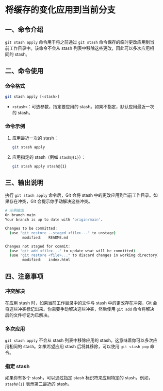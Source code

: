 # 将缓存的变化应用到当前分支

## 一、命令介绍

`git stash apply` 命令用于将之前通过 `git stash` 命令保存的临时更改应用到当前工作目录中。该命令不会从 stash 列表中移除这些更改，因此可以多次应用相同的 stash。

## 二、命令使用

### 命令格式

```bash
git stash apply [<stash>]
```

- `<stash>`：可选参数，指定要应用的 stash。如果不指定，默认应用最近一次的 stash。

### 命令示例

1. 应用最近一次的 stash：
   ```bash
   git stash apply
   ```

2. 应用指定的 stash（例如 `stash@{1}`）：
   ```bash
   git stash apply stash@{1}
   ```

## 三、输出说明

执行 `git stash apply` 命令后，Git 会将 stash 中的更改应用到当前工作目录。如果存在冲突，Git 会提示你手动解决这些冲突。

```bash
# 示例输出
On branch main
Your branch is up to date with 'origin/main'.

Changes to be committed:
  (use "git restore --staged <file>..." to unstage)
        modified:   README.md

Changes not staged for commit:
  (use "git add <file>..." to update what will be committed)
  (use "git restore <file>..." to discard changes in working directory)
        modified:   index.html
```

## 四、注意事项

### 冲突解决

在应用 stash 时，如果当前工作目录中的文件与 stash 中的更改存在冲突，Git 会将这些冲突标记出来。你需要手动解决这些冲突，然后使用 `git add` 命令将解决后的文件标记为已解决。

### 多次应用

`git stash apply` 不会从 stash 列表中移除应用的 stash。这意味着你可以多次应用相同的 stash。如果希望应用 stash 后将其移除，可以使用 `git stash pop` 命令。

### 指定 stash

如果你有多个 stash，可以通过指定 stash 标识符来应用特定的 stash。例如，`stash@{1}` 表示第二最近的 stash。